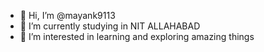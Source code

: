 - 👋 Hi, I’m @mayank9113
- 🌱 I’m currently studying in NIT ALLAHABAD
- 👀 I’m interested in learning and exploring amazing things

<!---
mayank9113/mayank9113 is a ✨ special ✨ repository because its `README.md` (this file) appears on your GitHub profile.
You can click the Preview link to take a look at your changes.
--->
